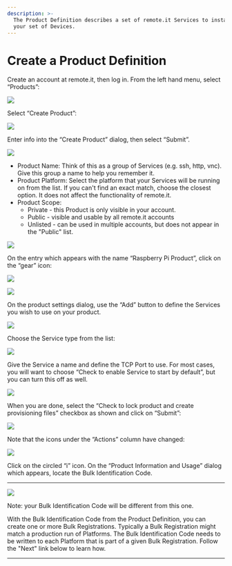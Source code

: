 ```yaml
---
description: >-
  The Product Definition describes a set of remote.it Services to install on
  your set of Devices.
---
```


# Create a Product Definition

Create an account at remote.it, then log in.  From the left hand menu, select “Products”:

![](../../.gitbook/assets/image%20%28115%29.png)

Select “Create Product”:

![](../../.gitbook/assets/image%20%2882%29.png)

Enter info into the “Create Product” dialog, then select “Submit”.

![](../../.gitbook/assets/image%20%28169%29.png)

* Product Name: Think of this as a group of Services \(e.g. ssh, http, vnc\).  Give this group a name to help you remember it.
* Product Platform: Select the platform that your Services will be running on from the list.  If you can't find an exact match, choose the closest option.  It does not affect the functionality of remote.it.
* Product Scope: 
  * Private - this Product is only visible in your account.
  * Public - visible and usable by all remote.it accounts
  * Unlisted - can be used in multiple accounts, but does not appear in the "Public" list.

![](../../.gitbook/assets/image%20%28470%29.png)

On the entry which appears with the name “Raspberry Pi Product”, click on the “gear” icon:

![](../../.gitbook/assets/image%20%2880%29.png)

![](../../.gitbook/assets/image%20%28312%29.png)

On the product settings dialog, use the “Add” button to define the Services you wish to use on your product.  

![](../../.gitbook/assets/image%20%28375%29.png)

Choose the Service type from the list:

![](../../.gitbook/assets/image%20%28447%29.png)

Give the Service a name and define the TCP Port to use.  For most cases, you will want to choose “Check to enable Service to start by default”, but you can turn this off as well.

![](../../.gitbook/assets/image%20%28468%29.png)

When you are done, select the “Check to lock product and create provisioning files” checkbox as shown and click on “Submit”:

![](../../.gitbook/assets/image%20%28358%29.png)

Note that the icons under the “Actions” column have changed:

![](../../.gitbook/assets/image%20%28508%29.png)

Click on the circled “i” icon.  On the “Product Information and Usage” dialog which appears, locate the Bulk Identification Code.  
****

![](../../.gitbook/assets/image%20%28364%29.png)

Note: your Bulk Identification Code will be different from this one.  

With the Bulk Identification Code from the Product Definition, you can create one or more Bulk Registrations.  Typically a Bulk Registration might match a production run of Platforms.  The Bulk Identification Code needs to be written to each Platform that is part of a given Bulk Registration.  Follow the "Next" link below to learn how.  
****

